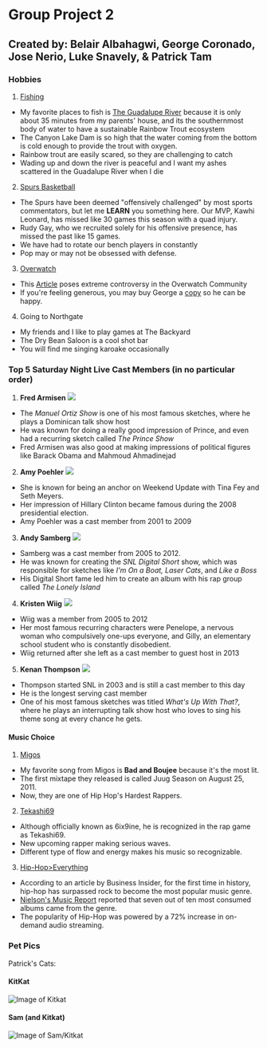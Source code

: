# Group Project 2
## Created by: Belair Albahagwi, George Coronado, Jose Nerio, Luke Snavely, & Patrick Tam 

### Hobbies
1. [Fishing](https://res.cloudinary.com/simpleview/image/upload/c_fill,f_auto,q_65,w_768/v1/clients/norway/Fishing_2152634f-ba23-4044-8145-6ec3bab642bf.png)
- My favorite places to fish is [The Guadalupe River](https://tpwd.texas.gov/fishboat/fish/management/stocking/guadalupe.phtml) because it is only about 35 minutes from my parents' house, and its the southernmost body of water to have a sustainable Rainbow Trout ecosystem
- The Canyon Lake Dam is so high that the water coming from the bottom is cold enough to provide the trout with oxygen. 
- Rainbow trout are easily scared, so they are challenging to catch
- Wading up and down the river is peaceful and I want my ashes scattered in the Guadalupe River when I die
2. [Spurs Basketball](https://i.ytimg.com/vi/RA80Un7SGlA/maxresdefault.jpg)
- The Spurs have been deemed "offensively challenged" by most sports commentators, but let me **LEARN** you something here.  Our MVP, Kawhi Leonard, has missed like 30 games this season with a quad injury.  
- Rudy Gay, who we recruited solely for his offensive presence, has missed the past like 15 games. 
- We have had to rotate our bench players in constantly
- Pop may or may not be obsessed with defense. 
3. [Overwatch](https://d1u1mce87gyfbn.cloudfront.net/media/screenshot/widowmaker-screenshot-004.jpg)
- This [Article](http://knowyourmeme.com/photos/1325069-overwatch) poses extreme controversy in the Overwatch Community
- If you're feeling generous, you may buy George a [copy](https://www.walmart.com/ip/Overwatch-GOTY-Edition-Activision-PlayStation-4-047875881273/472837985?wmlspartner=wlpa&selectedSellerId=12697&adid=22222222227095214719&wmlspartner=wmtlabs&wl0=&wl1=g&wl2=c&wl3=212745973635&wl4=pla-344488276201&wl5=9060009&wl6=&wl7=&wl8=&wl9=pla&wl10=117436918&wl11=online&wl12=472837985&wl13=&veh=sem) so he can be happy. 
4. Going to Northgate
- My friends and I like to play games at The Backyard [](http://www.driftingcreatives.com/wp-content/uploads/2014/10/backyard.jpg)
- The Dry Bean Saloon is a cool shot bar [](https://s3-media3.fl.yelpcdn.com/bphoto/F_Qd9s5Bzx1tmn7umlquvw/ls.jpg)
- You will find me singing karoake occasionally [](http://surfairbeachhotel.com.au/wp-content/uploads/2017/10/karaoke1.jpg)


### Top 5 Saturday Night Live Cast Members (in no particular order)
1. **Fred Armisen**
![](http://www.christies.com/sales/90s-to-now-online-only-february-2014/images/features-index/armisen-index.jpg)
- The _Manuel Ortiz Show_ is one of his most famous sketches, where he plays a Dominican talk show host
- He was known for doing a really good impression of Prince, and even had a recurring sketch called _The Prince Show_
- Fred Armisen was also good at making impressions of political figures like Barack Obama and Mahmoud Ahmadinejad
2. **Amy Poehler**
![](https://images-na.ssl-images-amazon.com/images/M/MV5BNDZlNmRhNjQtOTZjZC00YzkwLWFlMDMtNTNiMmVhN2UxMzliXkEyXkFqcGdeQXVyNzcwODE0OTk@._V1_UX214_CR0,0,214,317_AL_.jpg)
- She is known for being an anchor on Weekend Update with Tina Fey and Seth Meyers.
- Her impression of Hillary Clinton became famous during the 2008 presidential election.
- Amy Poehler was a cast member from 2001 to 2009
3. **Andy Samberg**
![](http://static.tvtropes.org/pmwiki/pub/images/ansy_samberg.jpg)
- Samberg was a cast member from 2005 to 2012.
- He was known for creating the _SNL Digital Short_ show, which was responsible for sketches like _I'm On a Boat, Laser Cats_, and _Like a Boss_
- His Digital Short fame led him to create an album with his rap group called _The Lonely Island_
4. **Kristen Wiig**
![](https://images-na.ssl-images-amazon.com/images/M/MV5BMTg5MTA0MDA5NF5BMl5BanBnXkFtZTgwODMyMjA1NzE@._V1_UY317_CR1,0,214,317_AL_.jpg)
- Wiig was a member from 2005 to 2012
- Her most famous recurring characters were Penelope, a nervous woman who compulsively one-ups everyone, and Gilly, an elementary school student who is constantly disobedient.
- Wiig returned after she left as a cast member to guest host in 2013
5. **Kenan Thompson**
![](https://pmcdeadline2.files.wordpress.com/2017/07/kenan-thompson.jpg?w=446&h=299&crop=1)
- Thompson started SNL in 2003 and is still a cast member to this day
- He is the longest serving cast member
- One of his most famous sketches was titled _What's Up With That?_, where he plays an interrupting talk show host who loves to sing his theme song at every chance he gets. 

#### Music Choice
1. [Migos](https://upload.wikimedia.org/wikipedia/en/thumb/6/6a/Y.R.N_%28Young_Rich_Niggas%29_Cover.jpg/220px-Y.R.N_%28Young_Rich_Niggas%29_Cover.jpg)
- My favorite song from Migos is **Bad and Boujee** because it's the most lit. 
- The first mixtape they released is called Juug Season on August 25, 2011.
- Now, they are one of Hip Hop's Hardest Rappers. 
2. [Tekashi69](http://thenewmvmt.com/wp-content/uploads/2017/11/Screen-Shot-2017-11-29-at-3.25.28-AM.png)
- Although officially known as 6ix9ine, he is recognized in the rap game as Tekashi69. 
- New upcoming rapper making serious waves. 
- Different type of flow and energy makes his music so recognizable. 
3. [Hip-Hop>Everything](http://www.businessinsider.com/hip-hop-passes-rock-most-popular-music-genre-nielsen-2018-1)
- According to an article by Business Insider, for the first time in history, hip-hop has surpassed rock to become the most popular music genre. 
- [Nielson's Music Report](http://www.nielsen.com/us/en/insights/reports/2018/2017-music-us-year-end-report.html?afflt=ntrt15340001&afflt_uid=6K_vzbtMnOI.un2J6yikqTDqdJaCVNqcABj4sLaluH_j&afflt_uid_2=AFFLT_ID_2)
  reported that seven out of ten most consumed albums came from the genre. 
- The popularity of Hip-Hop was powered by a 72% increase in on-demand audio streaming.

### Pet Pics
Patrick's Cats:
#### KitKat
![Image of Kitkat](https://i.imgur.com/kdTDqpG.jpg)
#### Sam (and Kitkat)
![Image of Sam/Kitkat](https://i.imgur.com/ogKQagY.jpg)


